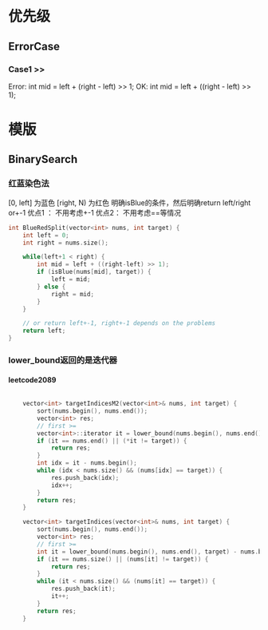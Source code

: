 # 优先级
## ErrorCase

### Case1 >>
Error:
       int mid = left + (right - left) >> 1;
OK:
       int mid = left + ((right - left) >> 1);



# 模版

## BinarySearch


### 红蓝染色法
[0, left] 为蓝色
[right, N) 为红色
明确isBlue的条件，然后明确return left/right or+-1
优点1 ： 不用考虑+-1
优点2： 不用考虑==等情况

``` CPP
int BlueRedSplit(vector<int> nums, int target) {
    int left = 0;
    int right = nums.size();

    while(left+1 < right) {
        int mid = left + ((right-left) >> 1);
        if (isBlue(nums[mid], target)) {
            left = mid;
        } else {
            right = mid;
        }
    }

    // or return left+-1, right+-1 depends on the problems
    return left;
}


```


### lower_bound返回的是迭代器

#### leetcode2089
``` cpp

    vector<int> targetIndicesM2(vector<int>& nums, int target) {
        sort(nums.begin(), nums.end());
        vector<int> res;
        // first >=
        vector<int>::iterator it = lower_bound(nums.begin(), nums.end(), target);
        if (it == nums.end() || (*it != target)) {
            return res;
        }
        int idx = it - nums.begin();
        while (idx < nums.size() && (nums[idx] == target)) {
            res.push_back(idx);
            idx++;
        }
        return res;
    }

    vector<int> targetIndices(vector<int>& nums, int target) {
        sort(nums.begin(), nums.end());
        vector<int> res;
        // first >=
        int it = lower_bound(nums.begin(), nums.end(), target) - nums.begin();
        if (it == nums.size() || (nums[it] != target)) {
            return res;
        }
        while (it < nums.size() && (nums[it] == target)) {
            res.push_back(it);
            it++;
        }
        return res;
    }


```

